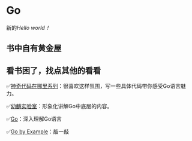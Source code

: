 Go
===

新的*Hello world！*

## 书中自有黄金屋



## 看书困了，找点其他的看看

✅[神奇代码在哪里系列](https://space.bilibili.com/1557732/dynamic)：很喜欢这样氛围，写一些具体代码带你感受Go语言魅力。

✅[幼麟实验室](https://space.bilibili.com/567195437/channel/seriesdetail?sid=426378&ctype=0)：形象化讲解Go中底层的内容。

✅[Go](https://space.bilibili.com/373073810/)：深入理解Go语言

✅[Go by Example](https://gobyexample-cn.github.io/hello-world)：敲一敲

